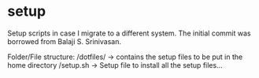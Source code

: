 setup
=====

Setup scripts in case I migrate to a different system. The initial commit was borrowed from Balaji S. Srinivasan.

Folder/File structure:
/dotfiles/    -> contains the setup files to be put in the home directory
/setup.sh     -> Setup file to install all the setup files...
